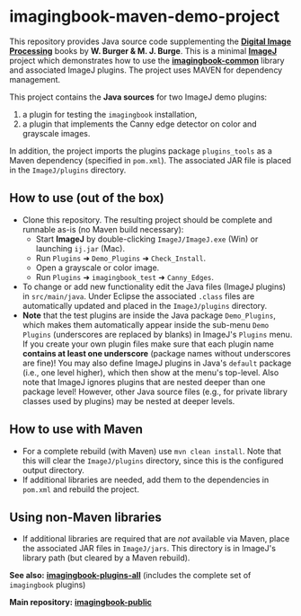 # imagingbook-maven-demo-project

This repository provides Java source code supplementing the **[Digital Image Processing](https://imagingbook.com)** 
books by **W. Burger & M. J. Burge**.
This is a minimal **[ImageJ](https://imagej.net/ImageJ1)** project which demonstrates how to use the 
**[imagingbook-common](https://github.com/imagingbook/imagingbook-public)** library and associated ImageJ plugins. 
The project uses MAVEN for dependency management.


This project contains the **Java sources** for two ImageJ demo plugins:
1. a plugin for testing the `imagingbook` installation,
2. a plugin that implements the Canny edge detector on color and grayscale images.

In addition, the project imports the plugins package `plugins_tools`
as a Maven dependency (specified in `pom.xml`). 
The associated JAR file is placed in the `ImageJ/plugins` directory.



## How to use (out of the box)

* Clone this repository. The resulting project should be complete and runnable as-is (no Maven build necessary):
  * Start **ImageJ** by double-clicking `ImageJ/ImageJ.exe` (Win) or launching `ij.jar` (Mac).
  * Run `Plugins` &#10140; `Demo_Plugins` &#10140; `Check_Install`.
  * Open a grayscale or color image.
  * Run `Plugins` &#10140; `imagingbook_test` &#10140; `Canny_Edges`. 
* To change or add new functionality edit the Java files (ImageJ plugins) in `src/main/java`. 
  Under Eclipse the associated `.class` files are automatically updated and placed in the `ImageJ/plugins` directory.
* **Note** that the test plugins are inside the Java package `Demo_Plugins`, which makes them automatically appear inside
  the sub-menu `Demo Plugins` (underscores are replaced by blanks) in ImageJ's `Plugins` menu.
  If you create your own plugin files make sure that each plugin name
  **contains at least one underscore** (package names without underscores are fine)!
  You may also define ImageJ plugins in Java's `default` package (i.e., one level higher), which then show at the menu's top-level.
  Also note that ImageJ ignores plugins that are nested deeper than one package level!
  However, other Java source files (e.g., for private library classes used by plugins) may be nested at deeper levels.
  

## How to use with Maven

* For a complete rebuild (with Maven) use `mvn clean install`. Note that this will clear the `ImageJ/plugins`
  directory, since this is the configured output directory.
* If additional libraries are needed, add them to the dependencies in `pom.xml` and rebuild the project.

## Using non-Maven libraries

* If additional libraries are required that are *not* available via Maven, place
  the associated JAR files in `ImageJ/jars`. This directory is in ImageJ's library path
  (but cleared by a Maven rebuild).


**See also:** [**imagingbook-plugins-all**](https://github.com/imagingbook/imagingbook-plugins-all) 
(includes the complete set of `imagingbook` plugins)

**Main repository:** [**imagingbook-public**](https://github.com/imagingbook/imagingbook-public)



